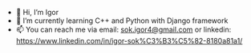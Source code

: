 - 👋 Hi, I’m Igor
- 🌱 I’m currently learning C++ and Python with Django framework
- 📫 You can reach me via email: sok.igor4@gmail.com or linkedin: https://www.linkedin.com/in/igor-sok%C3%B3%C5%82-8180a81a1/
<!---
IgorSok4/IgorSok4 is a ✨ special ✨ repository because its `README.md` (this file) appears on your GitHub profile.
You can click the Preview link to take a look at your changes.
--->
